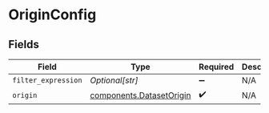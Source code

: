 # OriginConfig


## Fields

| Field                                                                | Type                                                                 | Required                                                             | Description                                                          |
| -------------------------------------------------------------------- | -------------------------------------------------------------------- | -------------------------------------------------------------------- | -------------------------------------------------------------------- |
| `filter_expression`                                                  | *Optional[str]*                                                      | :heavy_minus_sign:                                                   | N/A                                                                  |
| `origin`                                                             | [components.DatasetOrigin](../../models/components/datasetorigin.md) | :heavy_check_mark:                                                   | N/A                                                                  |